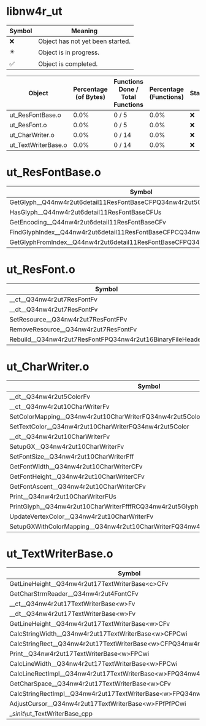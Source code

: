 # libnw4r_ut
| Symbol | Meaning 
| ------------- | ------------- 
| :x: | Object has not yet been started. 
| :eight_pointed_black_star: | Object is in progress. 
| :white_check_mark: | Object is completed. 


| Object | Percentage (of Bytes) | Functions Done / Total Functions | Percentage (Functions) | Status 
| ------------- | ------------- | ------------- | ------------- | ------------- 
| ut_ResFontBase.o | 0.0% | 0 / 5 | 0.0% | :x: 
| ut_ResFont.o | 0.0% | 0 / 5 | 0.0% | :x: 
| ut_CharWriter.o | 0.0% | 0 / 14 | 0.0% | :x: 
| ut_TextWriterBase.o | 0.0% | 0 / 14 | 0.0% | :x: 


# ut_ResFontBase.o
| Symbol | Decompiled? |
| ------------- | ------------- |
| GetGlyph__Q44nw4r2ut6detail11ResFontBaseCFPQ34nw4r2ut5GlyphUs | :x: |
| HasGlyph__Q44nw4r2ut6detail11ResFontBaseCFUs | :x: |
| GetEncoding__Q44nw4r2ut6detail11ResFontBaseCFv | :x: |
| FindGlyphIndex__Q44nw4r2ut6detail11ResFontBaseCFPCQ34nw4r2ut11FontCodeMapUs | :x: |
| GetGlyphFromIndex__Q44nw4r2ut6detail11ResFontBaseCFPQ34nw4r2ut5GlyphUs | :x: |


# ut_ResFont.o
| Symbol | Decompiled? |
| ------------- | ------------- |
| __ct__Q34nw4r2ut7ResFontFv | :x: |
| __dt__Q34nw4r2ut7ResFontFv | :x: |
| SetResource__Q34nw4r2ut7ResFontFPv | :x: |
| RemoveResource__Q34nw4r2ut7ResFontFv | :x: |
| Rebuild__Q34nw4r2ut7ResFontFPQ34nw4r2ut16BinaryFileHeader | :x: |


# ut_CharWriter.o
| Symbol | Decompiled? |
| ------------- | ------------- |
| __dt__Q34nw4r2ut5ColorFv | :x: |
| __ct__Q34nw4r2ut10CharWriterFv | :x: |
| SetColorMapping__Q34nw4r2ut10CharWriterFQ34nw4r2ut5ColorQ34nw4r2ut5Color | :x: |
| SetTextColor__Q34nw4r2ut10CharWriterFQ34nw4r2ut5Color | :x: |
| __dt__Q34nw4r2ut10CharWriterFv | :x: |
| SetupGX__Q34nw4r2ut10CharWriterFv | :x: |
| SetFontSize__Q34nw4r2ut10CharWriterFff | :x: |
| GetFontWidth__Q34nw4r2ut10CharWriterCFv | :x: |
| GetFontHeight__Q34nw4r2ut10CharWriterCFv | :x: |
| GetFontAscent__Q34nw4r2ut10CharWriterCFv | :x: |
| Print__Q34nw4r2ut10CharWriterFUs | :x: |
| PrintGlyph__Q34nw4r2ut10CharWriterFfffRCQ34nw4r2ut5Glyph | :x: |
| UpdateVertexColor__Q34nw4r2ut10CharWriterFv | :x: |
| SetupGXWithColorMapping__Q34nw4r2ut10CharWriterFQ34nw4r2ut5ColorQ34nw4r2ut5Color | :x: |


# ut_TextWriterBase.o
| Symbol | Decompiled? |
| ------------- | ------------- |
| GetLineHeight__Q34nw4r2ut17TextWriterBase&lt;c&gt;CFv | :x: |
| GetCharStrmReader__Q34nw4r2ut4FontCFv | :x: |
| __ct__Q34nw4r2ut17TextWriterBase&lt;w&gt;Fv | :x: |
| __dt__Q34nw4r2ut17TextWriterBase&lt;w&gt;Fv | :x: |
| GetLineHeight__Q34nw4r2ut17TextWriterBase&lt;w&gt;CFv | :x: |
| CalcStringWidth__Q34nw4r2ut17TextWriterBase&lt;w&gt;CFPCwi | :x: |
| CalcStringRect__Q34nw4r2ut17TextWriterBase&lt;w&gt;CFPQ34nw4r2ut4RectPCwi | :x: |
| Print__Q34nw4r2ut17TextWriterBase&lt;w&gt;FPCwi | :x: |
| CalcLineWidth__Q34nw4r2ut17TextWriterBase&lt;w&gt;FPCwi | :x: |
| CalcLineRectImpl__Q34nw4r2ut17TextWriterBase&lt;w&gt;FPQ34nw4r2ut4RectPPCwi | :x: |
| GetCharSpace__Q34nw4r2ut17TextWriterBase&lt;w&gt;CFv | :x: |
| CalcStringRectImpl__Q34nw4r2ut17TextWriterBase&lt;w&gt;FPQ34nw4r2ut4RectPCwi | :x: |
| AdjustCursor__Q34nw4r2ut17TextWriterBase&lt;w&gt;FPfPfPCwi | :x: |
| __sinit_\ut_TextWriterBase_cpp | :x: |


